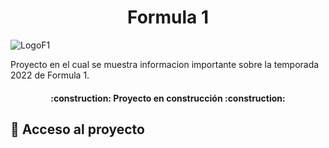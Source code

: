 <h1 align="center"> Formula 1 </h1>

![LogoF1](https://user-images.githubusercontent.com/99216042/203105428-c5774c76-3046-4b8b-9ab2-3f003138ef45.png)

<p>Proyecto en el cual se muestra informacion importante sobre la temporada 2022 de Formula 1. </p>

<h4 align="center">
:construction: Proyecto en construcción :construction:
</h4>

## 📁 Acceso al proyecto
